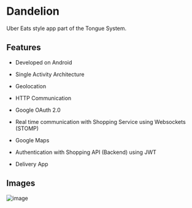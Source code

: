 # Dandelion

 Uber Eats style app part of the Tongue System.
 
 ## Features

- Developed on Android

- Single Activity Architecture

- Geolocation

- HTTP Communication

- Google OAuth 2.0

- Real time communication with Shopping Service using Websockets (STOMP)

- Google Maps

- Authentication with Shopping API (Backend) using JWT

- Delivery App 

 
## Images

![image](https://user-images.githubusercontent.com/70469919/185755446-61b4b71e-ca30-44dc-ae13-f0acd4585f95.png)

